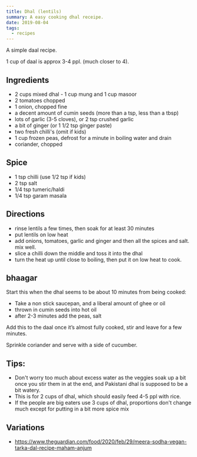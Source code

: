 ```yaml
---
title: Dhal (lentils)
summary: A easy cooking dhal receipe.
date: 2019-08-04
tags:
  - recipes
---
```


A simple daal recipe.

1 cup of daal is approx 3-4 ppl. (much closer to 4).

## Ingredients

- 2 cups mixed dhal - 1 cup mung and 1 cup masoor
- 2 tomatoes chopped
- 1 onion, chopped fine
- a decent amount of cumin seeds (more than a tsp, less than a tbsp)
- lots of garlic (3-5 cloves), or 2 tsp crushed garlic
- a bit of ginger (or 1 1/2 tsp ginger paste)
- two fresh chilli's (omit if kids)
- 1 cup frozen peas, defrost for a minute in boiling water and drain
- coriander, chopped

## Spice

- 1 tsp chilli (use 1/2 tsp if kids)
- 2 tsp salt 
- 1/4 tsp tumeric/haldi
- 1/4 tsp garam masala

## Directions

- rinse lentils a few times, then soak for at least 30 minutes
- put lentils on low heat
- add onions, tomatoes, garlic and ginger and then all the spices and salt. mix well.
- slice a chilli down the middle and toss it into the dhal
- turn the heat up until close to boiling, then put it on low heat to cook.

## bhaagar

Start this when the dhal seems to be about 10 minutes from being cooked:

- Take a non stick saucepan, and a liberal amount of ghee or oil
- thrown in cumin seeds into hot oil
- after 2-3 minutes add the peas, salt

Add this to the daal once it’s almost fully cooked, stir and leave for a few minutes.

Sprinkle coriander and serve with a side of cucumber.

## Tips:

- Don't worry too much about excess water as the veggies soak up a bit once you stir them in at the end, and Pakistani dhal is supposed to be a bit watery.
- This is for 2 cups of dhal, which should easily feed 4-5 ppl with rice.
- If the people are big eaters use 3 cups of dhal, proportions don't change much except for putting in a bit more spice mix

## Variations

- https://www.theguardian.com/food/2020/feb/29/meera-sodha-vegan-tarka-dal-recipe-maham-anjum
